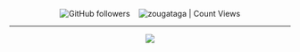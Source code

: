 <div align="center">
  
<img alt="GitHub followers" src="https://img.shields.io/github/followers/zougataga?style=social"> &nbsp;&nbsp; <img alt="zougataga | Count Views" src="https://enemo786q3svfle.m.pipedream.net" />  
     <hr/>
   <img src="https://i.pinimg.com/originals/3c/65/29/3c6529278afbbab1426fc31f5534f8c8.gif">

</div>
